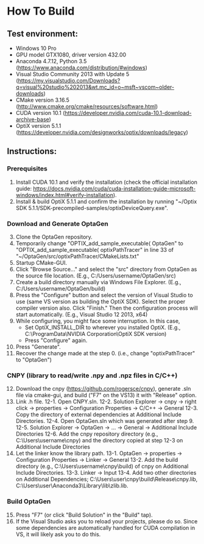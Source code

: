 # How To Build

## Test environment:
* Windows 10 Pro
* GPU model GTX1080, driver version 432.00
* Anaconda 4.7.12, Python 3.5 (https://www.anaconda.com/distribution/#windows)
* Visual Studio Community 2013 with Update 5 (https://my.visualstudio.com/Downloads?q=visual%20studio%202013&wt.mc_id=o~msft~vscom~older-downloads)
* CMake version 3.16.5 (http://www.cmake.org/cmake/resources/software.html)
* CUDA version 10.1 (https://developer.nvidia.com/cuda-10.1-download-archive-base)
* OptiX version 5.1.1 (https://developer.nvidia.com/designworks/optix/downloads/legacy)

## Instructions:

### Prerequisites
1. Install CUDA 10.1 and verify the installation (check the official installation guide: https://docs.nvidia.com/cuda/cuda-installation-guide-microsoft-windows/index.html#verify-installation).
2. Install & build OptiX 5.1.1 and confirm the installation by running "~/Optix SDK 5.1.1/SDK-precompiled-samples/optixDeviceQuery.exe".

### Download and Generate OptaGen
3. Clone the OptaGen repository.
4. Temporarily change "OPTIX_add_sample_executable( OptaGen" to "OPTIX_add_sample_executable( optixPathTracer" in line 33 of "~/OptaGen/src/optixPathTracer/CMakeLists.txt"
5. Startup CMake-GUI.
6. Click "Browse Source..." and select the "src" directory from OptaGen as the source file location.
    (E.g., C:/Users/username/OptaGen/src)
7. Create a build directory manually via Windows File Explorer.
    (E.g., C:/Users/username/OptaGen/build)
8. Press the "Configure" button and select the version of Visual Studio to use (same VS version as building the OptiX SDK). Select the proper compiler version also. Click "Finish." Then the configuration process will start automatically.
    (E.g., Visual Studio 12 2013, x64)
9. While configuring, you might face some interruption. In this case, 
    * Set OptiX_INSTALL_DIR to wherever you installed OptiX.
        (E.g., C:\ProgramData\NVIDIA Corporation\OptiX SDK version)
    * Press "Configure" again.
10. Press "Generate".
11. Recover the change made at the step 0. (i.e., change "optixPathTracer" to "OptaGen")

### CNPY (library to read/write .npy and .npz files in C/C++)
12. Download the cnpy (https://github.com/rogersce/cnpy), generate .sln file via cmake-gui, and build ("F7" on the VS13) it with "Release" option.
13. Link .h file.
	12-1. Open CNPY.sln.
	12-2. Solution Explorer -> cnpy -> right click -> properties -> Configuration Properties -> C/C++ -> General
	12-3. Copy the directory of external dependencies at Additional Include Directories.
	12-4. Open OptaGen.sln which was generated after step 9.
	12-5. Solution Explorer -> OptaGen -> ... -> General -> Additional Include Directories 
	12-6. Add the cnpy repository directory (e.g., C:\Users\username\cnpy) and the directory copied at step 12-3 on Additional Include Directories
14. Let the linker know the library path.
	13-1. OptaGen -> properties -> Configuration Properties -> Linker -> General
	13-2. Add the build directory (e.g., C:\Users\username\cnpy\build) of cnpy on Additional Include Directories.
	13-3. Linker -> Input
	13-4. Add two other directories on Additional Dependencies; C:\Users\user\cnpy\build\Release\cnpy.lib, C:\Users\user\Anaconda3\Library\lib\zlib.lib.

### Build OptaGen
15. Press "F7" (or click "Build Solution" in the "Build" tap).
16. If the Visual Studio asks you to reload your projects, please do so. Since some dependencies are automatically handled for CUDA compilation in VS, it will likely ask you to do this.